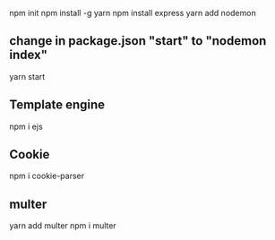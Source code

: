 npm init
npm install -g yarn
npm install express
yarn add nodemon
## change in package.json "start" to "nodemon index"
yarn start
## Template engine
npm i ejs
## Cookie
npm i cookie-parser
## multer
yarn add multer
npm i multer